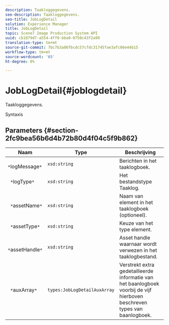 ```yaml
---
description: Taakloggegevens.
seo-description: Taakloggegevens.
seo-title: JobLogDetail
solution: Experience Manager
title: JobLogDetail
topic: Scene7 Image Production System API
uuid: cb1879d7-a554-4ff0-bba0-0758c43f2a99
translation-type: tm+mt
source-git-commit: 7bc7b3a86fbcdc57cfdc31745fae3afc06e44b15
workflow-type: tm+mt
source-wordcount: '65'
ht-degree: 0%

---
```



# JobLogDetail{#joblogdetail}

Taakloggegevens.

Syntaxis

## Parameters {#section-2fc9bea56b6d4b72b80d4f04c5f9b862}

| Naam | Type | Beschrijving |
|---|---|---|
| ` *`logMessage`*` | `xsd:string` | Berichten in het taaklogboek. |
| ` *`logType`*` | `xsd:string` | Het bestandstype Taaklog. |
| ` *`assetName`*` | `xsd:string` | Naam van element in het taaklogboek (optioneel). |
| ` *`assetType`*` | `xsd:string` | Keuze van het type element. |
| ` *`assetHandle`*` | `xsd:string` | Asset handle waarnaar wordt verwezen in het taaklogbestand. |
| ` *`auxArray`*` | `types:JobLogDetailAuxArray` | Verstrekt extra gedetailleerde informatie van het baanlogboek voorbij de vijf hierboven beschreven types van baanlogboek. |

